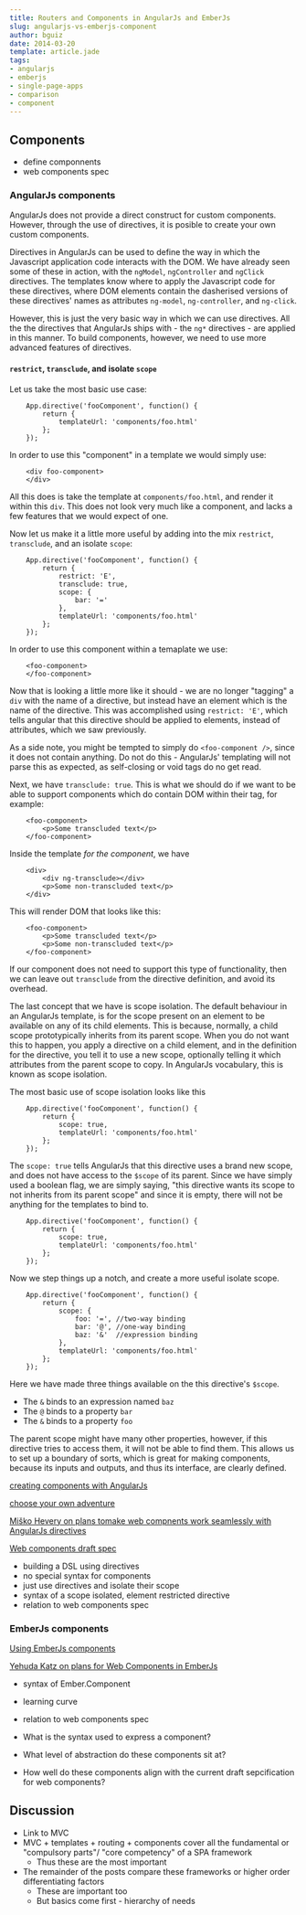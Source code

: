```yaml
---
title: Routers and Components in AngularJs and EmberJs
slug: angularjs-vs-emberjs-component
author: bguiz
date: 2014-03-20
template: article.jade
tags:
- angularjs
- emberjs
- single-page-apps
- comparison
- component
---
```


## Components

- define componnents
- web components spec

### AngularJs components

AngularJs does not provide a direct construct for custom components.
However, through the use of directives,
it is posible to create your own custom components.

Directives in AngularJs can be used to define the way in which the Javascript application code
interacts with the DOM.
We have already seen some of these in action,
with the `ngModel`, `ngController` and `ngClick` directives.
The templates know where to apply the Javascript code for these directives,
where DOM elements contain the dasherised versions of these directives' names
as attributes `ng-model`, `ng-controller`, and `ng-click`.

However, this is just the very basic way in which we can use directives.
All the the directives that AngularJs ships with -
the `ng*` directives -
are applied in this manner.
To build components, however,
we need to use more advanced features of directives.

#### `restrict`, `transclude`, and isolate `scope`

Let us take the most basic use case:

		App.directive('fooComponent', function() {
			return {
				templateUrl: 'components/foo.html'
			};
		});

In order to use this "component" in a template we would simply use:

		<div foo-component>
		</div>

All this does is take the template at `components/foo.html`,
and render it within this `div`.
This does not look very much like a component,
and lacks a few features that we would expect of one.

Now let us make it a little more useful by adding into the mix
`restrict`, `transclude`, and an isolate `scope`:

		App.directive('fooComponent', function() {
			return {
				restrict: 'E',
				transclude: true,
				scope: {
					bar: '='
				},
				templateUrl: 'components/foo.html'
			};
		});

In order to use this component within a temaplate we use:

		<foo-component>
		</foo-component>

Now that is looking a little more like it should -
we are no longer "tagging" a `div` with the name of a directive,
but instead have an element which is the name of the directive.
This was accomplished using `restrict: 'E'`,
which tells angular that this directive should be applied to elements,
instead of attributes, which we saw previously.

As a side note, you might be tempted to simply do `<foo-component />`,
since it does not contain anything.
Do not do this - AngularJs' templating will not parse this as expected,
as self-closing or void tags do no get read.

Next, we have `transclude: true`.
This is what we should do if we want to be able to support
components which do contain DOM within their tag, for example:

		<foo-component>
			<p>Some transcluded text</p>
		</foo-component>

Inside the template *for the component*, we have

		<div>
			<div ng-transclude></div>
			<p>Some non-transcluded text</p>
		</div>

This will render DOM that looks like this:

		<foo-component>
			<p>Some transcluded text</p>
			<p>Some non-transcluded text</p>
		</foo-component>

If our component does not need to support this type of functionality,
then we can leave out `transclude` from the directive definition,
and avoid its overhead.

The last concept that we have is scope isolation.
The default behaviour in an AngularJs template,
is for the scope present on an element to be available on any of its child elements.
This is because, normally, a child scope prototypically inherits from its parent scope.
When you do not want this to happen,
you apply a directive on a child element,
and in the definition for the directive,
you tell it to use a new scope,
optionally telling it which attributes from the parent scope to copy.
In AngularJs vocabulary, this is known as scope isolation.

The most basic use of scope isolation looks like this

		App.directive('fooComponent', function() {
			return {
				scope: true,
				templateUrl: 'components/foo.html'
			};
		});

The `scope: true` tells AngularJs that this directive uses a brand new scope,
and does not have access to the `$scope` of its parent.
Since we have simply used a boolean flag,
we are simply saying, "this directive wants its scope to not inherits from its parent scope"
and since it is empty, there will not be anything for the templates to bind to.

		App.directive('fooComponent', function() {
			return {
				scope: true,
				templateUrl: 'components/foo.html'
			};
		});

Now we step things up a notch, and create a more useful isolate scope.

		App.directive('fooComponent', function() {
			return {
				scope: {
					foo: '=', //two-way binding
					bar: '@', //one-way binding
					baz: '&'  //expression binding
				},
				templateUrl: 'components/foo.html'
			};
		});

Here we have made three things available on the this directive's `$scope`.

- The `&` binds to an expression named `baz`
- The `@` binds to a property `bar`
- The `&` binds to a property `foo`

The parent scope might have many other properties,
however, if this directive tries to access them,
it will not be able to find them.
This allows us to set up a boundary of sorts,
which is great for making components,
because its inputs and outputs, and thus its interface, are clearly defined.

[creating components with AngularJs](http://blog.ijasoneverett.com/2013/03/creating-components-with-angular-js/)

[choose your own adventure](https://github.com/danielstern/cyo)

[Miško Hevery on plans tomake web compnents work seamlessly with AngularJs directives](https://groups.google.com/forum/#!msg/polymer-dev/4RSYaKmbtEk/uYnY3900wpIJ)

[Web components draft spec](http://www.w3.org/TR/components-intro/)

- building a DSL using directives
- no special syntax for components
- just use directives and isolate their scope
- syntax of a scope isolated, element restricted directive
- relation to web components spec

### EmberJs components

[Using EmberJs components](http://emberjs.com/guides/components/passing-properties-to-a-component/)

[Yehuda Katz on plans for Web Components in EmberJs](https://gist.github.com/wycats/9144666b0c606d1838be)

- syntax of Ember.Component
- learning curve
- relation to web components spec

- What is the syntax used to express a component?
- What level of abstraction do these components sit at?
- How well do these components align with the current draft sepcification for web components?

## Discussion

- Link to MVC
- MVC + templates + routing + components cover all the fundamental or "compulsory parts"/ "core competency" of a SPA framework
	- Thus these are the most important
- The remainder of the posts compare these frameworks or higher order differentiating factors
	- These are important too
	- But basics come first - hierarchy of needs
